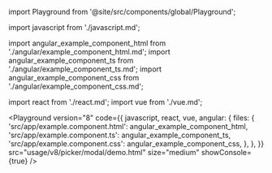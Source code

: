 import Playground from '@site/src/components/global/Playground';

import javascript from './javascript.md';

import angular_example_component_html from './angular/example_component_html.md';
import angular_example_component_ts from './angular/example_component_ts.md';
import angular_example_component_css from './angular/example_component_css.md';

import react from './react.md';
import vue from './vue.md';

<Playground
  version="8"
  code={{
    javascript,
    react,
    vue,
    angular: {
      files: {
        'src/app/example.component.html': angular_example_component_html,
        'src/app/example.component.ts': angular_example_component_ts,
        'src/app/example.component.css': angular_example_component_css,
      },
    },
  }}
  src="usage/v8/picker/modal/demo.html"
  size="medium"
  showConsole={true}
/>
